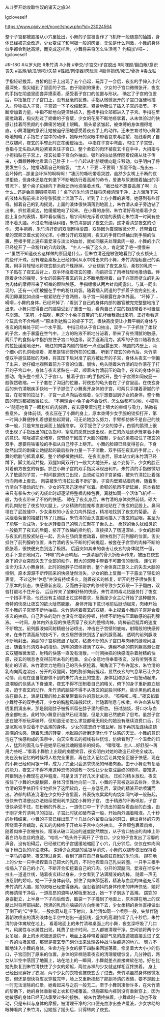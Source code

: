 从斗罗开始收取性奴的诸天之旅34

lgcloveself

https://www.pixiv.net/novel/show.php?id=23024564

整个子宫都被直接从小穴里扯出，小舞的子宫被当作了飞机杯一般随意的抽插，身体已经被完全改造，少女变成了和阿银一般的肉畜，无论是什么刺激，小舞的身体似乎都会到达高潮，而变成这样后，小舞将来将怎么生活呢？
约稿加V喵~：lgcloveself

#R-18G
#斗罗大陆
#朱竹清
#小舞
#拳交/子宫交/子宫脱出
#阿嘿颜/翻白眼/意识丧失
#高潮/绝顶/潮吹/失禁
#性奴/肉便器/肉玩具
#肢体损伤/死亡/骨折
#毒龙钻


手指轻轻拨弄，白皙的肚子上出现了五个凸起，玩弄了一会后，夜玄的手伸入小穴最深处，指尖碰到了里面的子宫。由于刚刚的重击，少女的子宫口微微张开，夜玄的手指在阴道里面套弄摸索着，感受着子宫口的位置与形状。
确定了子宫的位置后，中指抵在了子宫口上，没有丝毫的犹豫，手指从微微张开的子宫口强硬地插入。异物插入子宫，子宫颈一下子收缩起来，紧紧地吸住了插入子宫的指节。
不断增加着力量，中指不断地向更深处插入，整根手指全部都进入了子宫。手指在里面搅动着，指尖刮过了娇嫩的子宫壁，少女的花房不断地痉挛着，从未体验过的快感让挂着阿黑颜的小舞痛苦地闭上眼睛。
眉头紧紧皱起，被束缚的身体绷得笔直，小舞清醒的意识让她被迫仔细地感受着夜玄手上的动作。还未生育过的小舞清晰地知晓了手指在子宫中的动作，她睁开的双眼中带着哀求与绝望，视线看向了自己双腿间，夜玄的手臂此时正在缓缓抽出。
中指在子宫中弯曲，勾住了子宫壁，食指与无名指从两边紧紧夹住子宫口，整个柔软的肉环被夜玄卡在手中，大拇指与小拇指贴在子宫上，夜玄拉着子宫向外抽出。强烈的拉扯感伴随着绞痛从肚子传来，小舞眼睁睁地看着自己肚子上一个凸起从肚脐缓缓向耻丘移动，似乎明白了将要发生什么，她摆动着自己的脑袋。
“主人！不要…不要啊！那里不能…拖出去…会坏掉的…那里会坏掉的啊啊啊！”凄厉的嘶吼带着哭腔，虽然少女嘴上不断的哀求拒绝，但身体还是在刺激下不断地执行着高潮的命令，爱液与尿液随着抽出的手臂流下，整个桌子边缘向下淅淅沥沥地滴落着水珠，“我已经不想要高潮了啊！为什么…还是会高潮噫噫噫噫！”
桌下的朱竹清已经将肉棒清理干净，上方滴落下来的液体从胸前突出的夸张弧度上流淌下去，听到了上方小舞的哀嚎，她感到有些好奇。抓着自己的乳肉摇晃，上面的液体很快滴落到地面上，朱竹清从桌子旁边钻了出来，扒拉着桌边，她缓缓地站了起来。
在小舞的身侧，朱竹清好奇地看着少女脸上复杂的表情，那种看似痛苦，眉宇间却充斥着欢愉的表情让朱竹清一时间有些摸不着头脑。不过没有继续纠结，朱竹清挪到了夜玄旁边，这才看清楚夜玄的动作。
双手抱胸，朱竹清好奇的双眼瞪得滚圆，双唇因为震惊微微分开，还带着红晕的双颊泛着水润的光泽。小舞分开的双腿间，夜玄的手臂已经抽出到手腕的位置，整根手臂上遍布着爱液与淡淡的血丝，就如同屠夫处理禽肉一般，小舞的小穴已经绽开了一朵粉红的穴肉玫瑰。
“主人～搞了这么久，肯定累了吧～慢慢来～”虽然不知道夜玄这样做的原因是什么，但朱竹清还是敏锐地看到了夜玄额头上的些许汗珠。没有理会桌板上已经如同从水中捞出来的小舞，朱竹清抬起自己的柔荑，用手背轻轻地将夜玄额头的汗珠擦掉。
少女绕到了夜玄身后，柔软的乳肉一下子贴在了夜玄后背上，双手环绕着夜玄的腰，向前抓住了肉棒轻轻地撸动着。伴随着身体的摇晃，少女的硕果在夜玄的背上不断地摩擦着，由于兴奋而挺立的乳尖为肉体的摩擦带来了细微的颗粒触感。
手指缓缓从两片蚌肉间露出，与其一同出现的，还有一小团被握在手中的粉红肉袋。随着插入阴道的手抓着子宫完全扯出，两团卵巢犹如点缀一般紧贴在子宫两侧，与子宫一同暴露在身体外面。
“坏掉了…嗬嗬…小舞的身体…已经坏掉了…”看到了自己的身体内部的器官被完完整整地拖了出来，小舞只觉得自己的脑袋受到了重击一般，看向自己子宫的视线带着不可置信与崩溃。
“来吧，小猫咪，用这个小兔子自带的飞机杯给我撸出来吧，正好看看这个玩具合不合格呢～”原本到达胸口的桌子下沉，很快高度便让小舞平躺的身体与夜玄的肉棒处于同一个水平面。
中指已经从子宫口抽出，双手一下子抓住了柔软的子宫，由于暴露在空气中，上方的粘液不断地分泌着，带来了有些滑腻的触感。两只手的食指与中指扒拉住子宫口的边缘，双手逐渐用力，紧窄的子宫口随着夜玄的拉扯缓缓地张开。
粉红的肉袋内侧的情形一点点展露出来，椭圆的内壁上，两个细小的孔洞收缩着，那里是输卵管所在的位置。
听到了夜玄的命令后，朱竹清便双手握住鼓胀的肉棒，将其压下后对准了前方被扯开的子宫，身体从夜玄一侧偏了出来，她仔细地观察着前方子宫的位置。很快，龟头随着朱竹清的动作落在了打开的子宫口中，身体与夜玄紧贴在一起，顺着朱竹清前压的动作，夜玄的身体往前挪动，龟头整个插入了子宫口。
扯着子宫口的手指松开，整个子宫颈如同皮筋一般骤然收缩，一下子套在了沟冠的位置，将夜玄的龟头套在了子宫里面。在夜玄身后的朱竹清眼疾手快地一下子抓住了小舞离开身体的子宫，可两只手攥着滑腻的子宫，在韧带的拉扯下，子宫一点点向后收缩着，似乎想要回到少女的身体，整个椭圆的肉球都被微微拉长。
“不用理会小兔子会不会受伤，怎么做都可以哟，小猫咪～”随意地看了一眼粉红的肉袋后，夜玄感受着沟冠上强大的束缚与吸力，略微有些意外。
身体前倾，夜玄压在了小舞的身上，原本束缚少女手腕的锁扣打开，第一时间小舞便挣扎着想要抬起双臂，可无论她怎么努力，手臂都仿佛不是自己的肢体一般，只是耷拉在桌面上抽搐痉挛。
双手扼住了少女的脖子，白皙的鹅颈上很快出现了手指压出的红色指印，窒息的感觉迅速出现，死亡的危险逐步笼罩着小舞的意识。喉咙被完全堵塞，双臂终于回应了大脑的控制，少女的柔荑扣住了夜玄的双手，想要将铁钳般的手指从自己脖子上掰开。
小舞的脸颊已经变得苍白，下身陡然出现的剧痛让她提起的最后些许力量一下子消散，双手搭在夜玄的手臂上，小舞的后脑勺抵着桌板，整个娇躯微微拱起。
在夜玄身后，原本站立的朱竹清已经蹲下，脚尖踮起并拢，双腿如同双开门一般大大地张开，这个姿势下，少女的脸正对着前方夜玄的臀部。抓住小舞子宫的双手指尖浮现出利爪，朱竹清的手指微微切入了敏感的子宫，一时间数道伤口出现，血流如注的子宫紧缩，被朱竹清拉扯着强行向肉棒上套去。
肉袋被朱竹清拉扯着不断扩张，子宫内壁紧贴着肉棒，随着朱竹清向下撸动的动作，少女的花房迅速地扩张着。柔韧的肌肉不断延展，原本看起来只有拳头大小的肉袋此时却逐渐将整根肉棒包裹，真就如同一个活体飞机杯一般，为夜玄带来了不俗的快感。
蹲在了夜玄身后，朱竹清的身体突然前倾，硕大的乳肉贴在了夜玄的大腿上，少女精致的脸庞却直直地贴在了夜玄的屁股上。鼻间埋在了屁股缝中，少女柔软的小舌全力向外探出，精准地找到了夜玄的菊蕾。
舌尖绕着菊蕾的褶皱打转了几圈后，朱竹清的舌头直直地插入了夜玄的屁眼，甚至为了能够一次成功，少女运转着自己的魂力汇聚在了舌头上。
柔软的舌头犹如灵蛇一般撬开了夜玄的后庭，挤开了收缩的括约肌，直接探入了肠道深处，少女的脸颊与夜玄的屁股紧贴在一起，舌头在肠肉里搅动着，很快找到了前列腺的位置。舌尖抵住了前列腺的位置，朱竹清的舌头不断的打转挑逗，被套在子宫里的肉棒不断的膨胀着，很快便充血到达了极限。
后庭突如其来的袭击让夜玄的身体陡然一僵，双手下意识地用力，“咔嚓”的声音响起，一道清脆的骨头折断声传来，被压在夜玄身下的少女突然失去了全部的动作，瞪大的双眼中带着不可置信的表情。
连忙将生命力注入小舞身体，此时的她脖子已经折断，整个身体真正意义上的失去大脑的控制，原本源源不断传回来的快感陡然消失，少女的脸上反而一下子露出了轻松的表情。
不过这种“休息”并没有持续多久，随着夜玄的修复，断开的脖子很快恢复了原本的状态，快感重新出现，反而由于刚才的停顿导致少女双眼一下子翻白，双唇打颤地不住开合。
后庭传来了酸麻舒畅的快感，朱竹清的毒龙钻服务打了夜玄一个措手不及，他还没有主动提出过这种要求，反而是少女主动开始了这种服务，奇特的快感让夜玄的欲火陡然膨胀。
身体开始下意识地前后挺动起来，肉棒开始在小舞的子宫里不断地抽插。朱竹清抱着夜玄的双腿，手上捏着小舞的子宫迎合着夜玄的抽插，自己舌头的动作也没有丝毫的停顿，持续不断地按压着敏感的前列腺液。
一时间，身体内外出现的快感贯穿了夜玄的整根肉棒，肉棒前后挺弄的速度不断增加。前列腺液如同射精般分泌喷出，冲击在子宫壁的底端，射精般的快感传来，在朱竹清高超的技巧下，夜玄居然很快到达了前列腺高潮。
透明的前列腺液不断地射出，紧绷的子宫稍微鼓了起来，粘液不断的从子宫口与肉棒的缝隙间溢出，随着朱竹清双手的撸动，透明的液体挂满了双手。连绵不绝的前列腺高潮让夜玄双腿微微发软，射精的快感一直没有消散，一时间抽插的快感混杂着射精的快感，夜玄的喘息也变得前所未有的粗重。
全心全意地侍奉着夜玄，没有听到夜玄制止的话语，朱竹清卖力地用自己的舌头抠挖着。嘴角流下了些许涎水，朱竹清的乳肉向两边溢出，分开的双腿间，她的胯部向前挺起，显然夜玄的气息早已让少女动情，而现在连自慰都做不到的朱竹清无比的空虚，身体犹如欲女一般扭动起来。
浪潮般的快感从下身涌来，夜玄不得不压制着自己的精关，俯下的身子重新直立起来，迫于夜玄的动作，朱竹清的脑袋不得不从夜玄的屁股间移开。些许黑色的发丝沾在额头上，满是红晕的脸上甚至带着些许的意犹未尽。
“咳咳咳…嘎…”夜玄掐着小舞脖子的双手挪开，少女的胸膛风箱般起伏，伴随着喘息与咳嗽，些许血液从喉咙里倒涌出来，那是刚刚脖子被折断留在脖子里的瘀血。
扭过脑袋，将口水与血液全部吐出，此时的小舞意识虽然已经清醒，但是大脑已然放弃了思考。虽然子宫还在被不断玩弄破坏，但知道无论怎么求饶都毫无用处的她没有继续浪费口舌，只是沉默地享受着不断高潮的身体。
少女的意志终于被瓦解，她不再抗拒连续绝顶高潮的快感，随着思想的转变，地狱般的折磨逐渐化作了快感的天堂。小舞的意识泡在了快感构成的温泉中，向天空看去的视线有些恍惚，仿佛看到了一个温柔的妇人，猛烈的面孔似乎是她早已被武魂殿猎杀的妈妈。
“嘿嘿嘿…主人…好舒服～再用力些吧…”看着小舞脸上出现的痴傻笑容，夜玄明白对她的改造已经完全成功。
先在没有记忆的时候将人格完全重置，再在注入记忆后让其完全臣服于快感，现在的小舞已经和阿银一样，成为了完全只会追求快感的母猪肉畜。由于小舞没有复活的能力，夜玄才不得不用这种恐怖的调教一次性让少女变成最终的模样。要知道，阿银到达小舞现在这种程度，可是复活了好几次才成功。
压抑的精关放松，夜玄按住了小舞的大腿根部，身体习惯性地向前一顶，小舞的子宫被送进去些许，但朱竹清的双手依旧牢牢地抓住了这团软肉，在一身低吼后，滚烫的精液开始喷涌而出。浓郁的精液浇灌在少女的子宫里面，外表伤痕累累的肉袋如同气球一般鼓起，很快朱竹清便没办法继续使用利爪固定小舞的子宫。
由于精液的不断喷射，子宫很快承受不住，在粉嫩的外表上，一道伤口中一下子流出的混杂着血丝的白浊，由于刚才朱竹清利爪的拉扯，子宫此时犹如破布袋一般，开始向外漏着精液。几十秒的射精结束，小舞的子宫已经出现了十几处向外留着白浊的洞口，翻出身体的穴肉围绕着子宫蠕动，夜玄的肉棒终于开始从子宫中向外抽出。
子宫颈包裹着肉棒，随着肉棒子宫被拉长，精液从破口流出的速度陡然增加，从子宫口抽出的肉棒上带着白灼与血丝的痕迹。“咕叽～”龟头终于离开了子宫口，少女的子宫发出了淫靡的声音，没有阻碍后，已经破烂的子宫缓缓地缩回了小穴，几分钟后，仅仅在蚌肉间留下粉白色的浑浊液体。
束缚少女双腿的蓝银草消失，小舞的双腿却依旧保持着一字马的姿势，夜玄转过身来，看到了蹲在自己身后疯狂自慰的朱竹清。
蹲在地上的少女一只手揉捏着自己硕大的乳肉，不时地捏着自己乳尖转圈，一只手三根手指插入了自己的小穴，不断开合扣挖着自己的穴肉。分开的双腿间，爱液在半空中拉出一道道丝线，随着夜玄转过身来，少女看到了沾满精液的肉棒。
随着一声无法忍耐的娇啼，她一下子身体前倾，抓住了肉棒舔舐着，精液与血丝的味道充斥着朱竹清的大脑，她的双眼已经变得迷离。强忍着颤抖的身体传来的阵阵快感，她将肉棒清理干净后，一道高昂的浪叫从喉咙里发出，她一下子到达了高潮。
窈窕的身姿挺立，上半身一下子向后倒去，脑袋一下子撞到了地面上，原本蹲在地上的双腿此时将胯部拱起，饱满的乳肉向脑袋的方向倒捶下去，少女柔韧的身体直接做出了倒下的“C”字形。一股水箭从耻丘下射出，朱竹清如同一个喷泉一般，失禁伴随着朝吹喷出的清冽液体在半空中划出一道弧线，盛大的高潮持续了几十秒后，朱竹清的身体瘫软在地上。
看着地面上的朱竹清和桌面上的小舞，夜玄深呼吸了几口气，风属性与水属性出现，耗费了些许时间，三人都被清理干净。空间锁将两个少女吊起，身上的水流被迅速烘干，地面上各种带着淫靡气息的痕迹被直接丢进了玄一界的垃圾区域，那里是夜玄专门划分出来处理各种战斗后痕迹的地方。
魂力不断地注入小舞的身体，生命力在少女的躯干四肢来回游荡着，修复着大大小小的伤口，子宫回到了原来的位置，身体的异样随着夜玄的清理缓缓恢复。几分钟后，两女从半空中落回了地面上，站在地上的一瞬间，小舞就差点直接瘫软在地，好在比她先恢复到朱竹清扶住了少女的娇躯，两位赤裸的少女就这样相互搀扶着。
身上已经出现穿好了衣服，两个少女的衣物也被夜玄丢了过去。朱竹清虽然身体微微发软，但还是很快将皮衣穿戴完毕，脸上又重新挂起了那副冷清的表情，要不是脸上一时无法消除的红晕，她看起来与之前一般无二。至于小舞则凄惨许多，在朱竹清的帮助下，她的身体重新被上衣和短裙覆盖，但胸罩和内裤则没有重新穿上，因为她敏感的身体已经无法承受过多的接触。
被朱竹清搀扶着，小舞此时一动也不敢动，只是布料与身体的摩擦，被清理干净的穴口便充血渗出些许爱液，少女求助的眼神看向了朱竹清，见她摇了摇头后，只得转向了夜玄。

